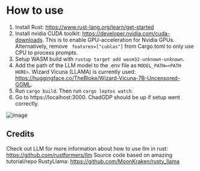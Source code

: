 # How to use

1. Install Rust: https://www.rust-lang.org/learn/get-started
2. Install nvidia CUDA toolkit: https://developer.nvidia.com/cuda-downloads. This is to enable GPU-acceleration for Nvidia GPUs. Alternatively, remove ` features=["cublas"]` from Cargo.toml to only use CPU to process prompts.  
3. Setup WASM build with `rustup target add wasm32-unknown-unknown`.
4. Add the path of the LLM model to the .env file as `MODEL_PATH=<PATH HERE>`. Wizard Vicuna (LLAMA) is currently used: https://huggingface.co/TheBloke/Wizard-Vicuna-7B-Uncensored-GGML.
5. Run `cargo build`. Then run `cargo leptos watch`.
6. Go to https://localhost:3000. ChadGDP should be up if setup went correctly.


![image](https://github.com/marcusbirkeland/chadGDP/assets/36818485/af46278e-343b-4890-bd75-154c5f19f1fd)


## Credits
Check out LLM for more information about how to use llm in rust: https://github.com/rustformers/llm
Source code based on amazing tutorial/repo RustyLlama: https://github.com/MoonKraken/rusty_llama
